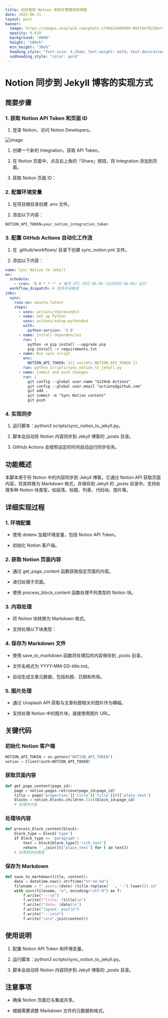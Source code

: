 ```yaml
---
title: 如何使用 Notion 来同步管理你的博客
date: 2025-06-21
layout: post
banner:
  image: https://images.unsplash.com/photo-1746014600990-003f8ef0220e?crop=entropy&cs=tinysrgb&fit=max&fm=jpg&ixid=M3w2OTIwMzJ8MHwxfHJhbmRvbXx8fHx8fHx8fDE3NTA1MDEzMTl8&ixlib=rb-4.1.0&q=80&w=1080
  opacity: 0.618
  background: "#000"
  height: "100vh"
  min_height: "38vh"
  heading_style: "font-size: 4.25em; font-weight: bold; text-decoration: underline"
  subheading_style: "color: gold"
---
```


# Notion 同步到 Jekyll 博客的实现方式

## 简要步骤

### 1. 获取 Notion API Token 和页面 ID

1. 登录 Notion，访问 Notion Developers。

![image](https://prod-files-secure.s3.us-west-2.amazonaws.com/a7a0cc5a-89b9-4cda-8686-1fba0ca52f40/d19c1afe-dea5-4312-9333-786b0ba83054/image.png?X-Amz-Algorithm=AWS4-HMAC-SHA256&X-Amz-Content-Sha256=UNSIGNED-PAYLOAD&X-Amz-Credential=ASIAZI2LB466QHJI3PWZ%2F20250621%2Fus-west-2%2Fs3%2Faws4_request&X-Amz-Date=20250621T102158Z&X-Amz-Expires=3600&X-Amz-Security-Token=IQoJb3JpZ2luX2VjEOj%2F%2F%2F%2F%2F%2F%2F%2F%2F%2FwEaCXVzLXdlc3QtMiJIMEYCIQD5Cpkzdqhx3lsiCBkXsU3R9L%2FdDcP%2FAS0Ay8LlMOJ8HAIhAKYhWG1Zm4zBXp34cFJTbzBtLU%2Ba1vcI1ciZlZS9g1xMKogECNH%2F%2F%2F%2F%2F%2F%2F%2F%2F%2FwEQABoMNjM3NDIzMTgzODA1Igx%2BItzldmmCp3MixYYq3AOB1emUgbQPMmO2cOOkzYNrH0e3mTs0zVJH8R4cDtk6lup8G5tqJJWgmHhceLGQYKfC5bHYW7qLPQJArmnTN8VlDEYijWVo01IYfzas2JF%2BD9PXZsS4hVsF1sF8iVNzZiupLXpoUXKYhuz8k4Bsas67aJNzbCV0S5gielY1i1y5ESwjDMhj0WsT37tnvn9t45Fy9W6UQu5zpjGh7VvFBzorIZiPiyT%2FX9A8wPJUWna3jsrDAcXUc1HMZ74nhvW1BHZK1CuUWEnB%2Bmsg9XEe5dAHsmte1AJu4ySzjSHikAJyEyQb3Y1Ea%2BEa4AWKEnG9k8GB6VEIbp6OECXQ7VoGBDVYPSTrWh0vrA1B4wh0AGZupiRcvdelpIhv11fOVzPveE2tOV4Kb%2BMIzefXnxHX8QXtQlZ4KtOY9Va%2Flh7PjBUZfa0pKZi99uF02bDSimSU2sZFANNkNYdF7g7jYszeuKOpUALJYSnUgs7wxqv5TtBhjI1cTwN5zmZe7yxPRSaw7BBXmKn5XRYzq1xenpzP%2FmarlJnTejRqBKU8S5vZhDa5V4WUa0UFUUBpqBSfsQ2v3NPzzhP3C9vS7Ov2E62el6vxp70VjwTttWkMXyXQmAE%2B73uJUsI42HdOATSNPDCrzdnCBjqkAV1J05m9mgSWg%2F3pmo0WJkdy%2BA9HccVezWcvgJXABZECRnfN%2F7TTkRrdLIy4MQWScySzKEZe1gDF3uDiMvSPz2ho24FI55q%2FFlhOnCTglDj28zQzGzEqEdIkDX5fVPOtJEMAO8KEBc5ljOCoPsoMM7EZPLquO%2F4ZLJFGnU8f3jwSgy0yIHGh%2FWSR%2B5SVXA%2BqxYOwEXw7ahK3sz9YB7zM2PcPbj7n&X-Amz-Signature=083f1266cfcf0abfc6f5aeae6d98c9f7414ebfa2928c8b1917925d02155d804d&X-Amz-SignedHeaders=host&x-amz-checksum-mode=ENABLED&x-id=GetObject)

1. 创建一个新的 Integration，获取 API Token。

1. 在 Notion 页面中，点击右上角的「Share」按钮，将 Integration 添加到页面。

1. 获取 Notion 页面 ID：


### 2. 配置环境变量

1. 在项目根目录创建 .env 文件。

1. 添加以下内容：

```javascript
NOTION_API_TOKEN=your_notion_integration_token
```

### 3. 配置 GitHub Actions 自动化工作流

1. 在 .github/workflows/ 目录下创建 sync_notion.yml 文件。

1. 添加以下内容：

```yaml
name: Sync Notion to Jekyll
on:
  schedule:
    - cron: '0 0 * * *' # 每天 UTC 时间 00:00（北京时间 08:00）运行
  workflow_dispatch: # 支持手动触发
jobs:
  sync:
    runs-on: ubuntu-latest
    steps:
      - uses: actions/checkout@v3
      - name: Set up Python
        uses: actions/setup-python@v4
        with:
          python-version: '3.9'
      - name: Install dependencies
        run: |
          python -m pip install --upgrade pip
          pip install -r requirements.txt
      - name: Run sync script
        env:
          NOTION_API_TOKEN: ${{ secrets.NOTION_API_TOKEN }}
        run: python scripts/sync_notion_to_jekyll.py
      - name: Commit and push changes
        run: |
          git config --global user.name "GitHub Actions"
          git config --global user.email "actions@github.com"
          git add .
          git commit -m "Sync Notion content"
          git push
```

### 4. 实现同步

1. 运行脚本：python3 scripts/sync_notion_to_jekyll.py。

1. 脚本会自动将 Notion 内容同步到 Jekyll 博客的 _posts 目录。

1. GitHub Actions 会按照设定的时间自动运行同步任务。

## 功能概述

本脚本用于将 Notion 中的内容同步到 Jekyll 博客。它通过 Notion API 获取页面内容，将其转换为 Markdown 格式，并保存到 Jekyll 的 _posts 目录中。支持处理多种 Notion 块类型，如段落、标题、列表、代码块、图片等。

## 详细实现过程

### 1. 环境配置

- 使用 dotenv 加载环境变量，包括 Notion API Token。

- 初始化 Notion 客户端。

### 2. 获取 Notion 页面内容

- 通过 get_page_content 函数获取指定页面的内容。

- 递归处理子页面。

- 使用 process_block_content 函数处理不同类型的 Notion 块。

### 3. 内容处理

- 将 Notion 块转换为 Markdown 格式。

- 支持处理以下块类型：


### 4. 保存为 Markdown 文件

- 使用 save_to_markdown 函数将处理后的内容保存到 _posts 目录。

- 文件名格式为 YYYY-MM-DD-title.md。

- 自动生成文章元数据，包括标题、日期和布局。

### 5. 图片处理

- 通过 Unsplash API 获取与文章标题相关的图片作为横幅。

- 支持处理 Notion 中的图片块，直接使用图片 URL。

## 关键代码

### 初始化 Notion 客户端

```python
NOTION_API_TOKEN = os.getenv("NOTION_API_TOKEN")
notion = Client(auth=NOTION_API_TOKEN)
```

### 获取页面内容

```python
def get_page_content(page_id):
    page = notion.pages.retrieve(page_id=page_id)
    title = page['properties']['title']['title'][0]['plain_text']
    blocks = notion.blocks.children.list(block_id=page_id)
    # 处理块内容
```

### 处理块内容

```python
def process_block_content(block):
    block_type = block['type']
    if block_type == 'paragraph':
        text = block[block_type]['rich_text']
        return ''.join([t['plain_text'] for t in text])
    # 处理其他块类型
```

### 保存为 Markdown

```python
def save_to_markdown(title, content):
    date = datetime.now().strftime("%Y-%m-%d")
    filename = f"_posts/{date}-{title.replace(' ', '-').lower()}.md"
    with open(filename, "w", encoding="utf-8") as f:
        f.write("---\n")
        f.write(f"title: {title}\n")
        f.write(f"date: {date}\n")
        f.write("layout: post\n")
        f.write("---\n\n")
        f.write("\n\n".join(content))
```

## 使用说明

1. 配置 Notion API Token 和环境变量。

1. 运行脚本：python3 scripts/sync_notion_to_jekyll.py。

1. 脚本会自动将 Notion 内容同步到 Jekyll 博客的 _posts 目录。

## 注意事项

- 确保 Notion 页面已与集成共享。

- 根据需要调整 Markdown 文件的元数据和格式。